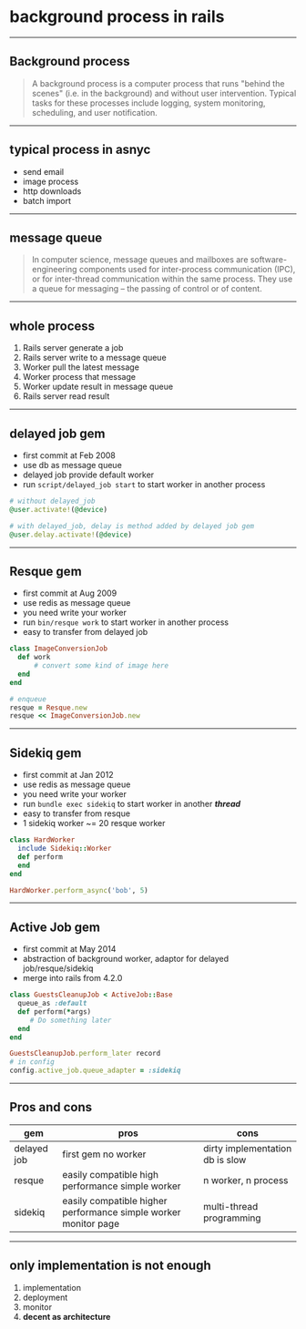 # background process in rails

---

## Background process

> A background process is a computer process that runs "behind the scenes" (i.e. in the background) and without user intervention. Typical tasks for these processes include logging, system monitoring, scheduling, and user notification.

---

## typical process in asnyc

- send email
- image process
- http downloads
- batch import

---

## message queue
> In computer science, message queues and mailboxes are software-engineering components used for inter-process communication (IPC), or for inter-thread communication within the same process. They use a queue for messaging – the passing of control or of content.

---

## whole process

1. Rails server generate a job
2. Rails server write to a message queue
3. Worker pull the latest message
4. Worker process that message
5. Worker update result in message queue
6. Rails server read result

---
## delayed job gem

- first commit at Feb 2008
- use db as message queue
- delayed job provide default worker
- run `script/delayed_job start` to start worker in another process

```ruby
# without delayed_job
@user.activate!(@device)

# with delayed_job, delay is method added by delayed job gem
@user.delay.activate!(@device)
```

---
## Resque gem
- first commit at Aug 2009
- use redis as message queue
- you need write your worker
- run `bin/resque work` to start worker in another process
- easy to transfer from delayed job

```ruby
class ImageConversionJob
  def work
      # convert some kind of image here
  end
end

# enqueue
resque = Resque.new
resque << ImageConversionJob.new
```
---
## Sidekiq gem
- first commit at Jan 2012
- use redis as message queue
- you need write your worker
- run `bundle exec sidekiq` to start worker in another _**thread**_
- easy to transfer from resque
- 1 sidekiq worker ~= 20 resque worker

```ruby
class HardWorker
  include Sidekiq::Worker
  def perform
  end
end

HardWorker.perform_async('bob', 5)
```
---
## Active Job gem
- first commit at May 2014
- abstraction of background worker, adaptor for delayed job/resque/sidekiq
- merge into rails from 4.2.0

```ruby
class GuestsCleanupJob < ActiveJob::Base
  queue_as :default
  def perform(*args)
     # Do something later
  end
end

GuestsCleanupJob.perform_later record
# in config
config.active_job.queue_adapter = :sidekiq
```
---
## Pros and cons
| gem         | pros                                                            | cons                                  |
|-------------|-----------------------------------------------------------------|---------------------------------------|
| delayed job | first gem no worker                                             | dirty implementation db is slow       |
| resque      | easily compatible high performance simple worker                | n worker, n process                   |
| sidekiq     | easily compatible higher performance simple worker monitor page | multi-thread programming              |

---
## only implementation is not enough
1. implementation
2. deployment
3. monitor
4. **decent as architecture**
